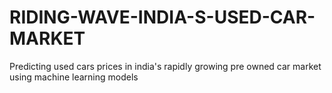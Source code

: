 # RIDING-WAVE-INDIA-S-USED-CAR-MARKET
Predicting used cars prices in india's rapidly growing pre owned car market using machine learning models
